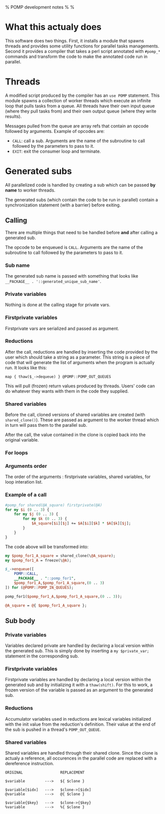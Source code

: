 % POMP development notes
%
%

# What this actualy does

This software does two things. First, it installs a module that spawns threads and
provides some utility functions for parallel tasks managements. Second it
provides a compiler that takes a perl script annotated with `#pomp_*` commands
and transform the code to make the annotated code run in parallel.


# Threads

A modified script produced by the compiler has an `use POMP` statement. This
module spawns a collection of worker threads which execute an infinite loop that
pulls tasks from a queue. All threads have their own input queue (where they
pull tasks from) and their own output queue (where they write results).

Messages pulled from the queue are array refs that contain an opcode followed by
arguments. Example of opcodes are:

* `CALL`: call a sub. Arguments are the name of the subroutine to call followed
  by the parameters to pass to it.
* `EXIT`: exit the consumer loop and terminate.


# Generated subs

All parallelized code is handled by creating a sub which can be passed **by
name** to worker threads.

The generated subs (which contain the code to be run in parallel) contain a
synchronization statement (with a barrier) before exiting.

## Calling

There are multiple things that need to be handled before **and** after calling a
generated sub.

The opcode to be enqueued is `CALL`. Arguments are the name of the subroutine to
call followed by the parameters to pass to it.

### Sub name

The generated sub name is passed with something that looks like
`__PACKAGE__ . '::generated_unique_sub_name'`.

### Private variables

Nothing is done at the calling stage for private vars.

### Firstprivate variables

Firstprivate vars are serialized and passed as argument.

### Reductions

After the call, reductions are handled by inserting the code provided by the
user which should take a string as a parameter. This string is a piece of code
that will generate the list of arguments when the program is actually run. It
looks like this:

```map { thaw($_->dequeue) } @POMP::POMP_OUT_QUEUES```

This will pull (frozen) return values produced by threads. Users' code can do
whatever they wants with them in the code they supplied.

### Shared variables

Before the call, cloned versions of shared variables are created (with
```shared_clone()```). These are passed as argument to the worker thread which in
turn will pass them to the parallel sub.

After the call, the value contained in the clone is copied back into the
original variable.

### For loops

### Arguments order

The order of the arguments : firstprivate variables, shared variables, for loop interation
list.


### Example of a call

```perl
#pomp_for shared(@A_square) firstprivate(@A)
for my $i (0 .. 3) {
	for my $j (0 .. 3) {
		for my $k (0 .. 3) {
			$A_square[$i][$j] += $A[$i][$k] * $A[$k][$j];
		}
	}
}
```

The code above will be transformed into:

```perl
my $pomp_for1_A_square = shared_clone(\@A_square);
my $pomp_for1_A = freeze(\@A);

$_->enqueue([
	POMP::CALL,
	__PACKAGE__ . "::pomp_for1",
	$pomp_for1_A,$pomp_for1_A_square,(0 .. 3)
]) for (@POMP::POMP_IN_QUEUES);

pomp_for1($pomp_for1_A,$pomp_for1_A_square,(0 .. 3));

@A_square = @{ $pomp_for1_A_square };
```



## Sub body

### Private variables

Variables declared private are handled by declaring a local version within the
generated sub. This is simply done by inserting a ```my $private_var;```
statement in the corresponding sub.

### Firstprivate variables

Firstprivate variables are handled by declaring a local version within the
generated sub and by initializing it with a `thaw(shift)`. For this to work, a
frozen version of the variable is passed as an argument to the generated sub.

### Reductions

Accumulator variables used in reductions are lexical variables initialized with
the init value from the reduction's definition. Their value at the end of the
sub is pushed in a thread's ```POMP_OUT_QUEUE```.

### Shared variables

Shared variables are handled through their shared clone. Since the clone is
actualy a reference, all occurences in the parallel code are replaced with a
dereference instruction.

```
ORIGINAL                 REPLACEMENT

$variable         --->   ${ $clone }

$variable[$idx]   --->   $clone->[$idx]
@variable         --->   @{ $clone }

$variable{$key}   --->   $clone->{$key}
%variable         --->   %{ $clone }
```

